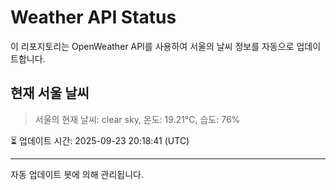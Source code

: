 
# Weather API Status

이 리포지토리는 OpenWeather API를 사용하여 서울의 날씨 정보를 자동으로 업데이트합니다.

## 현재 서울 날씨
> 서울의 현재 날씨: clear sky, 온도: 19.21°C, 습도: 76%

⏳ 업데이트 시간: 2025-09-23 20:18:41 (UTC)

---
자동 업데이트 봇에 의해 관리됩니다.
